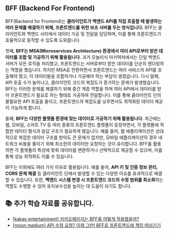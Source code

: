 ## BFF (Backend For Frontend)

BFF(Backend for Frontend)는 **클라이언트가 백엔드 API를 직접 호출할 때 발생하는 여러 문제를 해결하기 위해, 프론트엔드를 위한 보조 서버를 두는 방식입니다.** BFF는 클라이언트와 백엔드 사이에서 데이터 가공 및 전달을 담당하며, 이를 통해 프론트엔드가 효율적으로 동작할 수 있도록 도와줍니다.

첫째, **BFF는 MSA(Microservices Architecture) 환경에서 여러 API로부터 받은 데이터를 조합 및 가공하기 위해 활용됩니다.** 과거 모놀리식 아키텍처에서는 단일 백엔드 서버가 모든 로직을 처리했고, 프론트엔드는 서버로부터 받은 데이터를 단순히 렌더링하는 역할을 했습니다. 하지만 MSA로 전환하면서 프론트엔드는 여러 서비스의 API를 호출해야 했고, 이 데이터들을 조합하거나 가공해야 하는 부담이 생겼습니다. 다시 말해, API 호출 수가 늘어나고, 클라이언트 코드의 복잡도가 증가하는 문제가 발생했습니다. BFF는 이러한 문제를 해결하기 위해 중간 계층 역할을 하며 여러 API에서 데이터를 받아 프론트엔드가 필요로 하는 형태로 가공하여 전달합니다. 이를 통해 클라이언트 단의 불필요한 API 호출을 줄이고, 프론트엔드의 복잡도를 낮추면서도 최적화된 데이터 제공이 가능하게 합니다.

둘째, **BFF는 다양한 플랫폼 환경에 맞는 데이터로 가공하기 위해 활용됩니다.** 최근에는 웹, 모바일, 스마트 TV 등 여러 종류의 프론트엔드 플랫폼이 등장하면서, 각 플랫폼에 적합한 데이터 형식과 응답 구조가 필요하게 됐습니다. 예를 들어, 웹 애플리케이션은 상대적으로 복잡한 데이터 구조를 받아도 큰 문제가 없지만, 모바일 애플리케이션의 경우 네트워크 비용을 줄이기 위해 최소한의 데이터만 요청하는 것이 유리합니다. BFF를 활용하면 각 플랫폼의 특성에 맞춰 데이터를 변환하거나 선택적으로 제공할 수 있으며, 이를 통해 성능 최적화도 이룰 수 있습니다.

BFF는 이외에도 여러 가지 이유로 활용됩니다. 예를 들어, **API 키 및 인증 정보 관리, CORS 문제 해결** 등 클라이언트 단에서 발생할 수 있는 다양한 이슈를 효과적으로 해결할 수 있습니다. 또한, **백엔드 시스템 변경 시 프론트엔드 코드의 수정 범위를 최소화**하는 역할도 수행할 수 있어 유지보수성을 높이는 데 도움이 되기도 합니다.

## [](https://www.maeil-mail.kr/question/196#-%EC%B6%94%EA%B0%80-%ED%95%99%EC%8A%B5-%EC%9E%90%EB%A3%8C%EB%A5%BC-%EA%B3%B5%EC%9C%A0%ED%95%A9%EB%8B%88%EB%8B%A4)📚 추가 학습 자료를 공유합니다.

- [[kakao entertainment] 카카오페이지는 BFF를 어떻게 적용했을까?](https://fe-developers.kakaoent.com/2022/220310-kakaopage-bff/)
- [[moon medium] API 수정 요청? 이제 그만! BFF로 프론트엔드에 책임 떠넘기기](https://medium.com/@wjdwoeotmd/api-%EC%88%98%EC%A0%95-%EC%9A%94%EC%B2%AD-%EC%9D%B4%EC%A0%9C-%EA%B7%B8%EB%A7%8C-bff%EB%A1%9C-%ED%94%84%EB%A1%A0%ED%8A%B8%EC%97%94%EB%93%9C%EC%97%90-%EC%B1%85%EC%9E%84-%EB%96%A0%EB%84%98%EA%B8%B0%EA%B8%B0-%EF%B8%8F-f2605c95f652)
